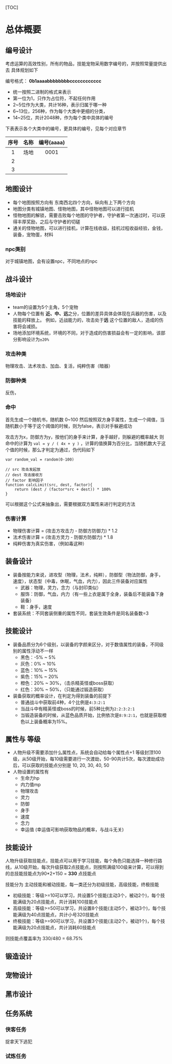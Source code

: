 [TOC]

# 总体概要

## 编号设计
考虑运算的高效性别，所有的物品，技能宠物采用数字编号的，并按照常量提供出去
具体规划如下

编号格式： **0b1aaaabbbbbbbbcccccccccccc** 

- 统一按照二进制的格式来表示
- 第一位为1，只作为占位符，不起任何作用
- 2~5位作为大类，共计16种，表示归属于哪一种
- 6~13位，256种，作为每个大类中更细的分类，
- 14~25位，共计2048种，作为每个类中具体的编号


下表表示各个大类中的编号，更具体的编号，见每个对应章节


| 序号 | 名称 | 编号(aaaa) |
| :--: | :--: | :--------: |
|  1   | 场地 |    0001    |
|  2   |      |            |
|  3   |      |            |


## 地图设计
- 每个地图按照方向有 东南西北四个方向，纵向有上下两个方向
- 地图分类有城镇地图、怪物地图，其中怪物地图可以进行挂机
- 怪物地图的解锁，需要击败每个地图的守护者，守护者第一次通过时，可以获得丰厚奖励，之后与守护者的切磋
- 通关的怪物地图，可以进行挂机，计算在线收益，挂机过程收益经验，金钱，装备，宠物蛋，材料

### npc类别
 对于城镇地图，会有设置npc，不同地点的npc

## 战斗设计

### 场地设计
- team的设置为5个主角，5个宠物
- 人物每个位置有 **近、中、远**之分，位置的差异具体会体现在兵器的伤害，以及技能的释放上。
例如，近战能力的，攻击处于**远**  这个位置的敌人，造成的伤害将会减损。
- 场地添加环境系统，环境的不同，对于造成的伤害损益会有一定的影响，该部分影响设计为`±20%`

### 攻击种类
物理攻击、法术攻击、加血、复活，纯粹伤害（暗器）


### 防御种类
反伤，

### 命中
首先生成一个随机书，随机数 0~100
然后按照双方身手属性，生成一个阈值，当随机数小于等于这个阈值的时候，则为false，表示对手躲避成功

攻击方为x，防御方为y，按他们的身手来计算，身手越好，则躲避的概率越大
则命中的计算为 `val = y / ( 4x + y )` ，计算的值换算为百分比，当随机数大于这个值的时候，那么才判定为通过，伪代码如下
```
var random_val = random(0-100)

// src 攻击发起放
// dest 攻击接收方
// factor 影响因子
function calcLimit(src, dest, factor){
	return (dest / (factor*src + dest)) * 100%
}
```
可以根据这个公式来抽象出，需要根据双方属性来进行判定的方法


### 伤害计算
- 物理伤害计算 = (攻击方攻击力 - 防御方防御力) * 1.2
- 法术伤害计算 = (攻击方灵力 - 防御方防御力) * 1.8
- 纯粹伤害为真实伤害，（例如毒这种）

## 装备设计
- 装备按能力来说，进攻型（物理，法术，纯粹），防御型（物法防御，身手，速度），状态型（中毒，休眠，气血，内力），因此三件装备对应属性
  - 武器：物理，灵力，念力（与封印类似）
  - 服饰：防御，气血，内力（有一些上衣是属于全身，装备后不能装备下身装备）
  - 鞋：身手，速度
- 套装系统：不同套装侧重的属性不同，套装生效条件是同名装备数=3

## 技能设计
- 装备品质分为6个级别，以装备的字颜来区分，对于数值属性的装备，不同级别的属性浮动不一样
  - 黑色：-5% ~ 5%
  - 灰色：0% ~ 10%
  - 蓝色：10% ~ 15%
  - 紫色：15% ~ 20%
  - 橙色：20% ~ 30%，（击杀精英怪或boss获取）
  - 红色：30% ~ 50%，（只能通过锻造获取）
- 装备获取的概率设计，在判定为得到装备的前提下
  - 普通战斗中获取前4种，4个比例是`4:3:2:1`
  - 当战斗中有精英怪或boss的时候，前5种比例为`2:2:3:2:1`
  - 当锻造装备的时候，从蓝色品质开始，比例依次是`8:9:2:1`，也就是获取橙色以上装备概率为15%。

## 属性与 等级
- 人物升级不需要添加什么属性点，系统会自动给每个属性点+1
等级封顶100级，从50级开始，每10级需要进行一次渡劫，50-90共计5次，每次渡劫成功后，可以获取的技能点分别是 10, 20, 30, 40, 50
- 人物设置的属性有
  - 生命力hp
  - 内力值mp
  - 物理攻击
  - 灵力
  - 防御
  - 身手
  - 速度
  - 念力
  - 幸运值 (幸运值可影响获取物品的概率，与战斗无关)

## 技能设计
人物升级获取技能点，技能点可以用于学习技能，每个角色只能选择一种修行路线，从10级开始，每次升级获取2点技能点，则按照满级100级来计算，可以得到的总技能技能点为90*2+150 = **330** 点技能点

技能分为 主动技能和被动技能，每一类还分为初级技能，高级技能，终极技能
- 初级技能：等级>=10可以学习，共设置5个技能(主动3个，被动2个)，每个技能满级为20点技能点，共计消耗100技能点
- 高级技能：等级>=50可以学习，共设置8个技能(主动5个，被动3个)，每个技能满级为40点技能点，共计小号320技能点
- 终极技能：等级>=90可以学习，共设置3个技能(主动2个，被动1个)，每个技能满级为20点技能点，共计消耗60技能点

则技能点覆盖率为 330/480 = 68.75%

## 锻造设计

## 宠物设计

## 黑市设计

## 任务系统
### 侠客任务
捉拿天下逃犯

### 试炼任务